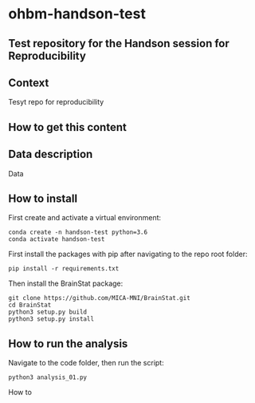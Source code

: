 # ohbm-handson-test
## Test repository for the Handson session for Reproducibility 

## Context
Tesyt repo for reproducibility

## How to get this content

## Data description
Data

## How to install 

First create and activate a virtual environment:

```
conda create -n handson-test python=3.6
conda activate handson-test 
```

First install the packages with pip after navigating to the repo root folder:

```
pip install -r requirements.txt
```

Then install the BrainStat package:

```
git clone https://github.com/MICA-MNI/BrainStat.git
cd BrainStat
python3 setup.py build
python3 setup.py install
```

## How to run the analysis

Navigate to the code folder, then run the script:

```
python3 analysis_01.py
```

How to


```
```
